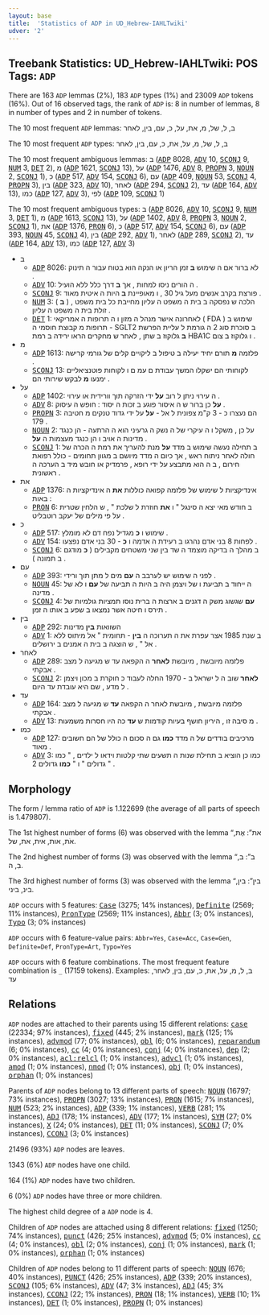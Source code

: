 ```yaml
---
layout: base
title:  'Statistics of ADP in UD_Hebrew-IAHLTwiki'
udver: '2'
---
```


## Treebank Statistics: UD_Hebrew-IAHLTwiki: POS Tags: `ADP`

There are 163 `ADP` lemmas (2%), 183 `ADP` types (1%) and 23009 `ADP` tokens (16%).
Out of 16 observed tags, the rank of `ADP` is: 8 in number of lemmas, 8 in number of types and 2 in number of tokens.

The 10 most frequent `ADP` lemmas: ב, ל, של, מ, את, על, כ, עם, בין, לאחר

The 10 most frequent `ADP` types:  ב, ל, של, מ, על, את, כ, עם, בין, לאחר

The 10 most frequent ambiguous lemmas: ב (<tt><a href="he_iahltwiki-pos-ADP.html">ADP</a></tt> 8028, <tt><a href="he_iahltwiki-pos-ADV.html">ADV</a></tt> 10, <tt><a href="he_iahltwiki-pos-SCONJ.html">SCONJ</a></tt> 9, <tt><a href="he_iahltwiki-pos-NUM.html">NUM</a></tt> 3, <tt><a href="he_iahltwiki-pos-DET.html">DET</a></tt> 2), מ (<tt><a href="he_iahltwiki-pos-ADP.html">ADP</a></tt> 1621, <tt><a href="he_iahltwiki-pos-SCONJ.html">SCONJ</a></tt> 13), על (<tt><a href="he_iahltwiki-pos-ADP.html">ADP</a></tt> 1476, <tt><a href="he_iahltwiki-pos-ADV.html">ADV</a></tt> 8, <tt><a href="he_iahltwiki-pos-PROPN.html">PROPN</a></tt> 3, <tt><a href="he_iahltwiki-pos-NOUN.html">NOUN</a></tt> 2, <tt><a href="he_iahltwiki-pos-SCONJ.html">SCONJ</a></tt> 1), כ (<tt><a href="he_iahltwiki-pos-ADP.html">ADP</a></tt> 517, <tt><a href="he_iahltwiki-pos-ADV.html">ADV</a></tt> 154, <tt><a href="he_iahltwiki-pos-SCONJ.html">SCONJ</a></tt> 6), עם (<tt><a href="he_iahltwiki-pos-ADP.html">ADP</a></tt> 409, <tt><a href="he_iahltwiki-pos-NOUN.html">NOUN</a></tt> 53, <tt><a href="he_iahltwiki-pos-SCONJ.html">SCONJ</a></tt> 4, <tt><a href="he_iahltwiki-pos-PROPN.html">PROPN</a></tt> 3), בין (<tt><a href="he_iahltwiki-pos-ADP.html">ADP</a></tt> 323, <tt><a href="he_iahltwiki-pos-ADV.html">ADV</a></tt> 10), לאחר (<tt><a href="he_iahltwiki-pos-ADP.html">ADP</a></tt> 294, <tt><a href="he_iahltwiki-pos-SCONJ.html">SCONJ</a></tt> 2), עד (<tt><a href="he_iahltwiki-pos-ADP.html">ADP</a></tt> 164, <tt><a href="he_iahltwiki-pos-ADV.html">ADV</a></tt> 13), כמו (<tt><a href="he_iahltwiki-pos-ADP.html">ADP</a></tt> 127, <tt><a href="he_iahltwiki-pos-ADV.html">ADV</a></tt> 3), לפי (<tt><a href="he_iahltwiki-pos-ADP.html">ADP</a></tt> 109, <tt><a href="he_iahltwiki-pos-SCONJ.html">SCONJ</a></tt> 1)

The 10 most frequent ambiguous types:  ב (<tt><a href="he_iahltwiki-pos-ADP.html">ADP</a></tt> 8026, <tt><a href="he_iahltwiki-pos-ADV.html">ADV</a></tt> 10, <tt><a href="he_iahltwiki-pos-SCONJ.html">SCONJ</a></tt> 9, <tt><a href="he_iahltwiki-pos-NUM.html">NUM</a></tt> 3, <tt><a href="he_iahltwiki-pos-DET.html">DET</a></tt> 1), מ (<tt><a href="he_iahltwiki-pos-ADP.html">ADP</a></tt> 1613, <tt><a href="he_iahltwiki-pos-SCONJ.html">SCONJ</a></tt> 13), על (<tt><a href="he_iahltwiki-pos-ADP.html">ADP</a></tt> 1402, <tt><a href="he_iahltwiki-pos-ADV.html">ADV</a></tt> 8, <tt><a href="he_iahltwiki-pos-PROPN.html">PROPN</a></tt> 3, <tt><a href="he_iahltwiki-pos-NOUN.html">NOUN</a></tt> 2, <tt><a href="he_iahltwiki-pos-SCONJ.html">SCONJ</a></tt> 1), את (<tt><a href="he_iahltwiki-pos-ADP.html">ADP</a></tt> 1376, <tt><a href="he_iahltwiki-pos-PRON.html">PRON</a></tt> 6), כ (<tt><a href="he_iahltwiki-pos-ADP.html">ADP</a></tt> 517, <tt><a href="he_iahltwiki-pos-ADV.html">ADV</a></tt> 154, <tt><a href="he_iahltwiki-pos-SCONJ.html">SCONJ</a></tt> 6), עם (<tt><a href="he_iahltwiki-pos-ADP.html">ADP</a></tt> 393, <tt><a href="he_iahltwiki-pos-NOUN.html">NOUN</a></tt> 45, <tt><a href="he_iahltwiki-pos-SCONJ.html">SCONJ</a></tt> 4), בין (<tt><a href="he_iahltwiki-pos-ADP.html">ADP</a></tt> 292, <tt><a href="he_iahltwiki-pos-ADV.html">ADV</a></tt> 1), לאחר (<tt><a href="he_iahltwiki-pos-ADP.html">ADP</a></tt> 289, <tt><a href="he_iahltwiki-pos-SCONJ.html">SCONJ</a></tt> 2), עד (<tt><a href="he_iahltwiki-pos-ADP.html">ADP</a></tt> 164, <tt><a href="he_iahltwiki-pos-ADV.html">ADV</a></tt> 13), כמו (<tt><a href="he_iahltwiki-pos-ADP.html">ADP</a></tt> 127, <tt><a href="he_iahltwiki-pos-ADV.html">ADV</a></tt> 3)


* ב
  * <tt><a href="he_iahltwiki-pos-ADP.html">ADP</a></tt> 8026: לא ברור אם ה שימוש <b>ב</b> זמן הריון או הנקה הוא בטוח עבור ה תינוק .
  * <tt><a href="he_iahltwiki-pos-ADV.html">ADV</a></tt> 10: ה הורים ניסו למחות , אך <b>ב</b> דרך כלל ללא הועיל .
  * <tt><a href="he_iahltwiki-pos-SCONJ.html">SCONJ</a></tt> 9: פורצת בקרב אנשים מעל גיל 30 , ו מאופיינת <b>ב</b> היות ה איטית מאוד .
  * <tt><a href="he_iahltwiki-pos-NUM.html">NUM</a></tt> 3: ( <b>ב</b> ) הלכה ש נפסקה ב בית ה משפט ה עליון מחייבת כל בית משפט , זולת בית ה משפט ה עליון .
  * <tt><a href="he_iahltwiki-pos-DET.html">DET</a></tt> 1: לאחרונה אישר מנהל ה מזון ו ה תרופות ה אמריקאי ( FDA ) שימוש ב תרופות מ קבוצת חוסמי ה - SGLT2 ב סוכרת סוג 2 ה גורמת ל עליית הפרשת <b>ב</b> גלוקוז ב שתן , לאחר ש מחקרים הראו ירידה ב רמת HBA1C ו גלוקוז ב צום .
* מ
  * <tt><a href="he_iahltwiki-pos-ADP.html">ADP</a></tt> 1613: פלזמה <b>מ</b> תורם יחיד יעילה ב טיפול ב ליקויים קלים של גורמי קרישה .
  * <tt><a href="he_iahltwiki-pos-SCONJ.html">SCONJ</a></tt> 13: לקוחותי הם ישקלו המשך עבודת ם עמ ם ו לקוחות פוטנציאליים ימנעו <b>מ</b> לבקש שירותי הם .
* על
  * <tt><a href="he_iahltwiki-pos-ADP.html">ADP</a></tt> 1402: ה עירוי ניתן ל רוב <b>על</b> ידי הזרקה תוך וורידית או עירוי .
  * <tt><a href="he_iahltwiki-pos-ADV.html">ADV</a></tt> 8: <b>על</b> כן ברור ש ה איסור פוגע ב זכות ה יסוד : חופש ה עיסוק .
  * <tt><a href="he_iahltwiki-pos-PROPN.html">PROPN</a></tt> 3: הם נעצרו כ - 3 ק"מ צפונית ל אל - <b>על</b> על ידי גדוד טנקים מ חטיבה 179 .
  * <tt><a href="he_iahltwiki-pos-NOUN.html">NOUN</a></tt> 2: על כן , משקל ו ה עיקרי של ה נשק ה גרעיני הוא ה הרתעה - הן כנגד מדינות ה אויב ו הן כנגד מעצמות ה <b>על</b> .
  * <tt><a href="he_iahltwiki-pos-SCONJ.html">SCONJ</a></tt> 1: ב תחילה נעשה שימוש ב מדד <b>על</b> מנת להעריך את רמת ה הכרה של חולה לאחר ניתוח ראש , אך כיום ה מדד מיושם ב מגוון תחומים - כולל רפואת חירום , ב ה הוא מתבצע על ידי רופא , פרמדיק או חובש מיד ב הערכה ה ראשונית .
* את
  * <tt><a href="he_iahltwiki-pos-ADP.html">ADP</a></tt> 1376: אינדיקציות ל שימוש של פלזמה קפואה כוללות <b>את</b> ה אינדיקציות ה באות :
  * <tt><a href="he_iahltwiki-pos-PRON.html">PRON</a></tt> 6: ב חודש מאי יצא ה סינגל " ו <b>את</b> חוזרת ל שלכת " , ש הלחין שטרית על פי מילים של יעקב רוטבליט .
* כ
  * <tt><a href="he_iahltwiki-pos-ADP.html">ADP</a></tt> 517: שימוש ו <b>כ</b> מגדיל נפח דם לא מומלץ .
  * <tt><a href="he_iahltwiki-pos-ADV.html">ADV</a></tt> 154: לפחות 8 בני אדם נהרגו ב רעידת ה אדמה ו <b>כ</b> - 30 בני אדם נפצעו .
  * <tt><a href="he_iahltwiki-pos-SCONJ.html">SCONJ</a></tt> 6: ב מהלך ה בדיקה מוצמד ה שד בין שני משטחים מקבילים ( <b>כ</b> מודגם ב תמונה ) .
* עם
  * <tt><a href="he_iahltwiki-pos-ADP.html">ADP</a></tt> 393: לפני ה שימוש יש לערבב ה <b>עם</b> מים ל מתן תוך ורידי .
  * <tt><a href="he_iahltwiki-pos-NOUN.html">NOUN</a></tt> 45: ה ייחוד ב תביעת ו של ויצמן היה ב היות ה תביעה של <b>עם</b> ו לא של מדינה .
  * <tt><a href="he_iahltwiki-pos-SCONJ.html">SCONJ</a></tt> 4: <b>עם</b> שגשוג משק ה דגנים ב ארצות ה ברית נוסו תמציות גולמיות של תירס ו חיטה אשר נמצאו ב שפע ב אותו ה זמן .
* בין
  * <tt><a href="he_iahltwiki-pos-ADP.html">ADP</a></tt> 292: השוואות <b>בין</b> מדינות
  * <tt><a href="he_iahltwiki-pos-ADV.html">ADV</a></tt> 1: ב שנת 1985 אצר עפרת את ה תערוכה ה <b>בין</b> - תחומית " אל מיתוס ללא אל " , ש הוצגה ב בית ה אמנים ב ירושלים .
* לאחר
  * <tt><a href="he_iahltwiki-pos-ADP.html">ADP</a></tt> 289: פלזמה מיובשת , מיובשת <b>לאחר</b> ה הקפאה עד ש מגיעה ל מצב אבקתי .
  * <tt><a href="he_iahltwiki-pos-SCONJ.html">SCONJ</a></tt> 2: <b>לאחר</b> שוב ה ל ישראל ב - 1970 החלה לעבוד כ חוקרת ב מכון ויצמן ל מדע , שם היא עובדת עד היום .
* עד
  * <tt><a href="he_iahltwiki-pos-ADP.html">ADP</a></tt> 164: פלזמה מיובשת , מיובשת לאחר ה הקפאה <b>עד</b> ש מגיעה ל מצב אבקתי .
  * <tt><a href="he_iahltwiki-pos-ADV.html">ADV</a></tt> 13: מ סיבה זו , היריון חושף בעיות קודמות ש <b>עד</b> כה היו חסרות משמעות .
* כמו
  * <tt><a href="he_iahltwiki-pos-ADP.html">ADP</a></tt> 127: מרכיבים בודדים של ה מדד <b>כמו</b> גם ה סכום ה כולל של הם חשובים מאוד .
  * <tt><a href="he_iahltwiki-pos-ADV.html">ADV</a></tt> 3: כמו כן הוציא ב תחילת שנות ה תשעים שתי קלטות וידאו ל ילדים , " כמו גדולים " ו " <b>כמו</b> גדולים 2 " .

## Morphology

The form / lemma ratio of `ADP` is 1.122699 (the average of all parts of speech is 1.479807).

The 1st highest number of forms (6) was observed with the lemma “את”: אֶת, אֹת, אות, אית, את, של.

The 2nd highest number of forms (3) was observed with the lemma “ב”: ב, בִ, ה.

The 3rd highest number of forms (3) was observed with the lemma “בין”: בין, בינ, ביני.

`ADP` occurs with 5 features: <tt><a href="he_iahltwiki-feat-Case.html">Case</a></tt> (3275; 14% instances), <tt><a href="he_iahltwiki-feat-Definite.html">Definite</a></tt> (2569; 11% instances), <tt><a href="he_iahltwiki-feat-PronType.html">PronType</a></tt> (2569; 11% instances), <tt><a href="he_iahltwiki-feat-Abbr.html">Abbr</a></tt> (3; 0% instances), <tt><a href="he_iahltwiki-feat-Typo.html">Typo</a></tt> (3; 0% instances)

`ADP` occurs with 6 feature-value pairs: `Abbr=Yes`, `Case=Acc`, `Case=Gen`, `Definite=Def`, `PronType=Art`, `Typo=Yes`

`ADP` occurs with 6 feature combinations.
The most frequent feature combination is `_` (17159 tokens).
Examples: ב, ל, מ, על, את, כ, עם, בין, לאחר, עד


## Relations

`ADP` nodes are attached to their parents using 15 different relations: <tt><a href="he_iahltwiki-dep-case.html">case</a></tt> (22334; 97% instances), <tt><a href="he_iahltwiki-dep-fixed.html">fixed</a></tt> (445; 2% instances), <tt><a href="he_iahltwiki-dep-mark.html">mark</a></tt> (125; 1% instances), <tt><a href="he_iahltwiki-dep-advmod.html">advmod</a></tt> (77; 0% instances), <tt><a href="he_iahltwiki-dep-obl.html">obl</a></tt> (6; 0% instances), <tt><a href="he_iahltwiki-dep-reparandum.html">reparandum</a></tt> (6; 0% instances), <tt><a href="he_iahltwiki-dep-cc.html">cc</a></tt> (4; 0% instances), <tt><a href="he_iahltwiki-dep-conj.html">conj</a></tt> (4; 0% instances), <tt><a href="he_iahltwiki-dep-dep.html">dep</a></tt> (2; 0% instances), <tt><a href="he_iahltwiki-dep-acl-relcl.html">acl:relcl</a></tt> (1; 0% instances), <tt><a href="he_iahltwiki-dep-advcl.html">advcl</a></tt> (1; 0% instances), <tt><a href="he_iahltwiki-dep-amod.html">amod</a></tt> (1; 0% instances), <tt><a href="he_iahltwiki-dep-nmod.html">nmod</a></tt> (1; 0% instances), <tt><a href="he_iahltwiki-dep-obj.html">obj</a></tt> (1; 0% instances), <tt><a href="he_iahltwiki-dep-orphan.html">orphan</a></tt> (1; 0% instances)

Parents of `ADP` nodes belong to 13 different parts of speech: <tt><a href="he_iahltwiki-pos-NOUN.html">NOUN</a></tt> (16797; 73% instances), <tt><a href="he_iahltwiki-pos-PROPN.html">PROPN</a></tt> (3027; 13% instances), <tt><a href="he_iahltwiki-pos-PRON.html">PRON</a></tt> (1615; 7% instances), <tt><a href="he_iahltwiki-pos-NUM.html">NUM</a></tt> (523; 2% instances), <tt><a href="he_iahltwiki-pos-ADP.html">ADP</a></tt> (339; 1% instances), <tt><a href="he_iahltwiki-pos-VERB.html">VERB</a></tt> (281; 1% instances), <tt><a href="he_iahltwiki-pos-ADJ.html">ADJ</a></tt> (178; 1% instances), <tt><a href="he_iahltwiki-pos-ADV.html">ADV</a></tt> (177; 1% instances), <tt><a href="he_iahltwiki-pos-SYM.html">SYM</a></tt> (27; 0% instances), <tt><a href="he_iahltwiki-pos-X.html">X</a></tt> (24; 0% instances), <tt><a href="he_iahltwiki-pos-DET.html">DET</a></tt> (11; 0% instances), <tt><a href="he_iahltwiki-pos-SCONJ.html">SCONJ</a></tt> (7; 0% instances), <tt><a href="he_iahltwiki-pos-CCONJ.html">CCONJ</a></tt> (3; 0% instances)

21496 (93%) `ADP` nodes are leaves.

1343 (6%) `ADP` nodes have one child.

164 (1%) `ADP` nodes have two children.

6 (0%) `ADP` nodes have three or more children.

The highest child degree of a `ADP` node is 4.

Children of `ADP` nodes are attached using 8 different relations: <tt><a href="he_iahltwiki-dep-fixed.html">fixed</a></tt> (1250; 74% instances), <tt><a href="he_iahltwiki-dep-punct.html">punct</a></tt> (426; 25% instances), <tt><a href="he_iahltwiki-dep-advmod.html">advmod</a></tt> (5; 0% instances), <tt><a href="he_iahltwiki-dep-cc.html">cc</a></tt> (4; 0% instances), <tt><a href="he_iahltwiki-dep-obl.html">obl</a></tt> (2; 0% instances), <tt><a href="he_iahltwiki-dep-conj.html">conj</a></tt> (1; 0% instances), <tt><a href="he_iahltwiki-dep-mark.html">mark</a></tt> (1; 0% instances), <tt><a href="he_iahltwiki-dep-orphan.html">orphan</a></tt> (1; 0% instances)

Children of `ADP` nodes belong to 11 different parts of speech: <tt><a href="he_iahltwiki-pos-NOUN.html">NOUN</a></tt> (676; 40% instances), <tt><a href="he_iahltwiki-pos-PUNCT.html">PUNCT</a></tt> (426; 25% instances), <tt><a href="he_iahltwiki-pos-ADP.html">ADP</a></tt> (339; 20% instances), <tt><a href="he_iahltwiki-pos-SCONJ.html">SCONJ</a></tt> (105; 6% instances), <tt><a href="he_iahltwiki-pos-ADV.html">ADV</a></tt> (47; 3% instances), <tt><a href="he_iahltwiki-pos-ADJ.html">ADJ</a></tt> (45; 3% instances), <tt><a href="he_iahltwiki-pos-CCONJ.html">CCONJ</a></tt> (22; 1% instances), <tt><a href="he_iahltwiki-pos-PRON.html">PRON</a></tt> (18; 1% instances), <tt><a href="he_iahltwiki-pos-VERB.html">VERB</a></tt> (10; 1% instances), <tt><a href="he_iahltwiki-pos-DET.html">DET</a></tt> (1; 0% instances), <tt><a href="he_iahltwiki-pos-PROPN.html">PROPN</a></tt> (1; 0% instances)

